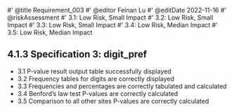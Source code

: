 #' @title Requirement_003
#' @editor Feinan Lu
#' @editDate 2022-11-16
#' @riskAssessment
#' 3.1: Low Risk, Small Impact
#' 3.2: Low Risk, Small Impact
#' 3.3: Low Risk, Small Impact
#' 3.4: Low Risk, Median Impact
#' 3.5: Low Risk, Median Impact


## 4.1.3 Specification 3: digit_pref

+ 3.1 P-value result output table successfully displayed
+ 3.2 Frequency tables for digits are correctly displayed
+ 3.3 Frequencies and percentages are correctly tabulated and calculated
+ 3.4 Benford’s law test P-values are correctly calculated
+ 3.5 Comparison to all other sites P-values are correctly calculated

